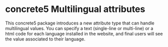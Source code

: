 concrete5 Multilingual attributes
=================================

This concrete5 package introduces a new attribute type that can handle multilingual values.
You can specify a text (single-line or multi-line) or a html code for each language installed in the website, and final users will see the value associated to their language.